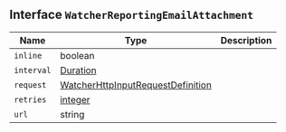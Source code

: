 ## Interface `WatcherReportingEmailAttachment`

| Name | Type | Description |
| - | - | - |
| `inline` | boolean | &nbsp; |
| `interval` | [Duration](./Duration.md) | &nbsp; |
| `request` | [WatcherHttpInputRequestDefinition](./WatcherHttpInputRequestDefinition.md) | &nbsp; |
| `retries` | [integer](./integer.md) | &nbsp; |
| `url` | string | &nbsp; |
